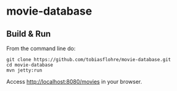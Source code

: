 movie-database
==============

## Build & Run

From the command line do:

    git clone https://github.com/tobiasflohre/movie-database.git
    cd movie-database
    mvn jetty:run

Access [http://localhost:8080/movies](http://localhost:8080/movies) in your browser.
